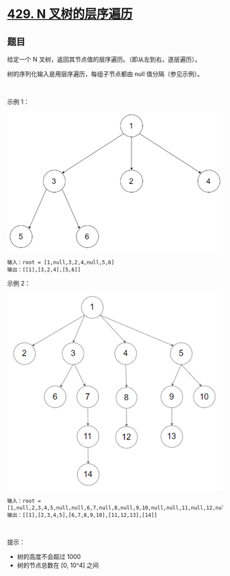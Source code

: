 # [429. N 叉树的层序遍历](https://leetcode-cn.com/problems/n-ary-tree-level-order-traversal/)

## 题目

给定一个 N 叉树，返回其节点值的层序遍历。（即从左到右，逐层遍历）。

树的序列化输入是用层序遍历，每组子节点都由 null 值分隔（参见示例）。

 

示例 1：

![](./images/narytreeexample.png)
```
输入：root = [1,null,3,2,4,null,5,6]
输出：[[1],[3,2,4],[5,6]]
```
示例 2：

![](./images/sample_4_964.png)
```
输入：root = [1,null,2,3,4,5,null,null,6,7,null,8,null,9,10,null,null,11,null,12,null,13,null,null,14]
输出：[[1],[2,3,4,5],[6,7,8,9,10],[11,12,13],[14]]
```
 

提示：

- 树的高度不会超过 1000
- 树的节点总数在 [0, 10^4] 之间

